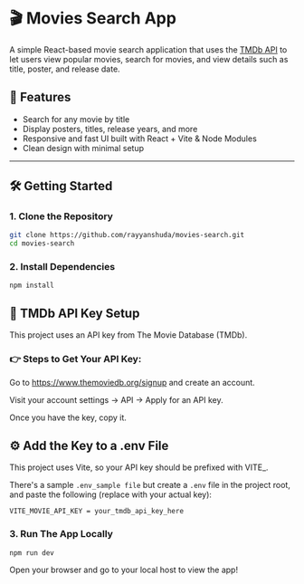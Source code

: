 # 🎬 Movies Search App

A simple React-based movie search application that uses the [TMDb API](https://www.themoviedb.org/documentation/api) to let users view popular movies, search for movies, and view details such as title, poster, and release date.

## 🚀 Features

- Search for any movie by title
- Display posters, titles, release years, and more
- Responsive and fast UI built with React + Vite & Node Modules
- Clean design with minimal setup

---

## 🛠️ Getting Started

### 1. Clone the Repository

```bash
git clone https://github.com/rayyanshuda/movies-search.git
cd movies-search
```

### 2. Install Dependencies
```
npm install
```

## 🔐 TMDb API Key Setup
This project uses an API key from The Movie Database (TMDb).

### 👉 Steps to Get Your API Key:
Go to https://www.themoviedb.org/signup and create an account.

Visit your account settings → API → Apply for an API key.

Once you have the key, copy it.

## ⚙️ Add the Key to a .env File
This project uses Vite, so your API key should be prefixed with VITE_.

There's a sample ``` .env_sample file ``` but create a ```.env``` file in the project root, and paste the following (replace with your actual key):

```
VITE_MOVIE_API_KEY = your_tmdb_api_key_here
```


### 3. Run The App Locally
```
npm run dev
```
Open your browser and go to your local host to view the app!
